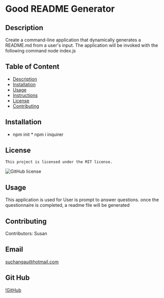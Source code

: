 # Good README Generator

## Description
Create a command-line application that dynamically generates a README.md from a user's input. The application will be invoked with the following command node index.js

## Table of Content 

* [Description](#Description)
* [Installation](#Installation)
* [Usage](#Usage)
* [Instructions](#Instructions)
* [License](##license)
* [Contributing](#Contributing)

## Installation
* npm init  * npm i inquirer

## License
    This project is licensed under the MIT license.

![GitHub license](https://img.shields.io/badge/license-MIT-blue.svg)

## Usage

This application is used for User is prompt to answer questions. once the questionnaire is completed, a readme file will be generated

## Contributing

Contributors: Susan

## Email

suchangau@hotmail.com

## Git Hub
[!GitHub](https://github.com/SusanSu123)
